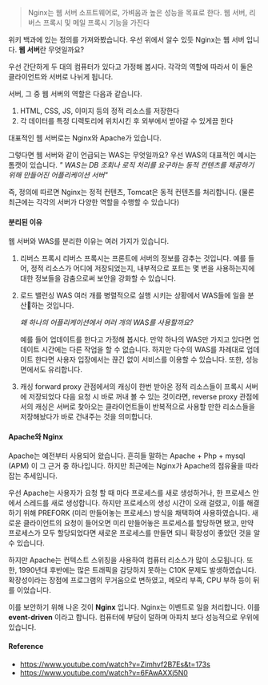 > Nginx는 웹 서버 소프트웨어로, 가벼움과 높은 성능을 목표로 한다. 웹 서버, 리버스 프록시 및 메일 프록시 기능을 가진다

위키 백과에 있는 정의를 가져와봤습니다. 
우선 위에서 알수 있듯 Nginx는 웹 서버 입니다. **웹 서버**란 무엇일까요?

우선 간단하게 두 대의 컴퓨터가 있다고 가정해 봅시다. 각각의 역할에 따라서 이 둘은 클라이언트와 서버로 나뉘게 됩니다. 

서버, 그 중 웹 서버의 역할은 다음과 같습니다. 
1. HTML, CSS, JS, 이미지 등의 정적 리소스를 저장한다 
2. 각 데이터를 특정 디렉토리에 위치시킨 후 외부에서 받아갈 수 있게끔 한다 

대표적인 웹 서버로는 Nginx와 Apache가 있습니다. 

그렇다면 웹 서버와 같이 언급되는 WAS는 무엇일까요? 우선 WAS의 대표적인 예시는 톰캣이 있습니다. 
*" WAS는 DB 조회나 로직 처리를 요구하는 동적 컨텐츠를 제공하기 위해 만들어진 어플리케이션 서버"*

즉, 정의에 따르면 Nginx는 정적 컨텐츠, Tomcat은 동적 컨텐츠를 처리합니다. (물론 최근에는 각각의 서버가 다양한 역할을 수행할 수 있습니다)

#### 분리된 이유
웹 서버와 WAS를 분리한 이유는 여러 가지가 있습니다. 
1. 리버스 프록시
	리버스 프록시는 프론트에 서버의 정보를 감추는 것입니다. 예를 들어, 정적 리소스가 어디에 저장되었는지, 내부적으로 포트는 몇 번을 사용하는지에 대한 정보들을 감춤으로써 보안을 강화할 수 있습니다.
2. 로드 밸런싱
	WAS 여러 개를 병렬적으로 실행 시키는 상황에서 WAS들에 일을 분산하는 것입니다. 
	
	*왜 하나의 어플리케이션에서 여러 개의 WAS를 사용할까요?*
	
	예를 들어 업데이트를 한다고 가정해 봅시다. 만약 하나의 WAS만 가지고 있다면 업데이트 시간에는 다른 작업을 할 수 없습니다. 하지만 다수의 WAS를 차례대로 업데이트 한다면 사용자 입장에서는 끊긴 없이 서비스를 이용할 수 있습니다.
	또한, 성능 면에서도 유리합니다.
3. 캐싱
	forward proxy 관점에서의 캐싱이 한번 받아온 정적 리소스들이 프록시 서버에 저장되었다 다음 요청 시 바로 꺼내 볼 수 있는 것이라면, reverse proxy 관점에서의 캐싱은 서버로 찾아오는 클라이언트들이 반복적으로 사용할 만한 리소스들을 저장해놨다가 바로 건내주는 것을 의미합니다.

#### Apache와 Nginx
Apache는 예전부터 사용되어 왔습니다. 흔히들 말하는 Apache + Php + mysql (APM) 이 그 근거 중 하나입니다. 
하지만 최근에는 Nginx가 Apache의 점유율을 따라잡는 추세입니다. 

우선 Apache는 사용자가 요청 할 때 마다 프로세스를 새로 생성하거나, 한 프로세스 안에서 스레드를 새로 생성합니다. 하지만 프로세스의 생성 시간이 오래 걸렸고, 이를 해결하기 위해 PREFORK (미리 만들어놓는 프로세스) 방식을 채택하여 사용하였습니다.
새로운 클라이언트의 요청이 들어오면 미리 만들어놓은 프로세스를 할당하면 됐고, 만약 프로세스가 모두 할당되었다면 새로운 프로세스를 만들면 되니 확장성이 좋았던 것을 알 수 있습니다.

하지만 Apache는 컨텍스트 스위칭을 사용하여 컴퓨터 리소스가 많이 소모됩니다. 또한, 1990년대 후반에는 많은 트래픽을 감당하지 못하는 C10K 문제도 발생하였습니다.
확장성이라는 장점에 프로그램의 무거움으로 변하였고, 메모리 부족, CPU 부하 등이 뒤를 이었습니다.

이를 보안하기 위해 나온 것이 **Nginx** 입니다. 
Nginx는 이벤트로 일을 처리합니다. 이를 **event-driven** 이라고 합니다. 
컴퓨터에 부담이 덜하며 아파치 보다 성능적으로 우위에 있습니다. 

#### Reference
- https://www.youtube.com/watch?v=Zimhvf2B7Es&t=173s
- https://www.youtube.com/watch?v=6FAwAXXj5N0